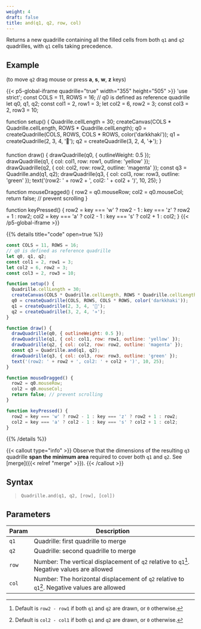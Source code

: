 ```yaml
---
weight: 4
draft: false
title: and(q1, q2, row, col)
---
```


Returns a new quadrille containing all the filled cells from both `q1` and `q2` quadrilles, with `q1` cells taking precedence.

## Example

(to move `q2` drag mouse or press **a**, **s**, **w**, **z** keys)

{{< p5-global-iframe quadrille="true" width="355" height="505" >}}
'use strict';
const COLS = 11, ROWS = 16;
// q0 is defined as reference quadrille
let q0, q1, q2;
const col1 = 2, row1 = 3;
let col2 = 6, row2 = 3;
const col3 = 2, row3 = 10;

function setup() {
  Quadrille.cellLength = 30;
  createCanvas(COLS * Quadrille.cellLength, ROWS * Quadrille.cellLength);
  q0 = createQuadrille(COLS, ROWS, COLS * ROWS, color('darkkhaki'));
  q1 = createQuadrille(2, 3, 4, '👻');
  q2 = createQuadrille(3, 2, 4, '✈️');
}

function draw() {
  drawQuadrille(q0, { outlineWeight: 0.5 });
  drawQuadrille(q1, { col: col1, row: row1, outline: 'yellow' });
  drawQuadrille(q2, { col: col2, row: row2, outline: 'magenta' });
  const q3 = Quadrille.and(q1, q2);
  drawQuadrille(q3, { col: col3, row: row3, outline: 'green' });
  text('(row2: ' + row2 + ', col2: ' + col2 + ')', 10, 25);
}

function mouseDragged() {
  row2 = q0.mouseRow;
  col2 = q0.mouseCol;
  return false; // prevent scrolling
}

function keyPressed() {
  row2 = key === 'w' ? row2 - 1 : key === 'z' ? row2 + 1 : row2;
  col2 = key === 'a' ? col2 - 1 : key === 's' ? col2 + 1 : col2;
}
{{< /p5-global-iframe >}}

{{% details title="code" open=true %}}
```js
const COLS = 11, ROWS = 16;
// q0 is defined as reference quadrille
let q0, q1, q2;
const col1 = 2, row1 = 3;
let col2 = 6, row2 = 3;
const col3 = 2, row3 = 10;

function setup() {
  Quadrille.cellLength = 30;
  createCanvas(COLS * Quadrille.cellLength, ROWS * Quadrille.cellLength);
  q0 = createQuadrille(COLS, ROWS, COLS * ROWS, color('darkkhaki'));
  q1 = createQuadrille(2, 3, 4, '👻');
  q2 = createQuadrille(3, 2, 4, '✈️');
}

function draw() {
  drawQuadrille(q0, { outlineWeight: 0.5 });
  drawQuadrille(q1, { col: col1, row: row1, outline: 'yellow' });
  drawQuadrille(q2, { col: col2, row: row2, outline: 'magenta' });
  const q3 = Quadrille.and(q1, q2);
  drawQuadrille(q3, { col: col3, row: row3, outline: 'green' });
  text('(row2: ' + row2 + ', col2: ' + col2 + ')', 10, 25);
}

function mouseDragged() {
  row2 = q0.mouseRow;
  col2 = q0.mouseCol;
  return false; // prevent scrolling
}

function keyPressed() {
  row2 = key === 'w' ? row2 - 1 : key === 'z' ? row2 + 1 : row2;
  col2 = key === 'a' ? col2 - 1 : key === 's' ? col2 + 1 : col2;
}
```
{{% /details %}}

{{< callout type="info" >}}
Observe that the dimensions of the resulting `q3` quadrille **span the minimum area** required to cover both `q1` and `q2`. See [merge]({{< relref "merge" >}}).
{{< /callout >}}

## Syntax

> `Quadrille.and(q1, q2, [row], [col])`

## Parameters

| Param | Description                                                                                   |
|-------|-----------------------------------------------------------------------------------------------|
| `q1`  | Quadrille: first quadrille to merge                                                           |
| `q2`  | Quadrille: second quadrille to merge                                                          |
| `row` | Number: The vertical displacement of `q2` relative to `q1`[^1]. Negative values are allowed   |
| `col` | Number: The horizontal displacement of `q2` relative to `q1`[^2]. Negative values are allowed |

[^1]: Default is `row2 - row1` if both `q1` and `q2` are drawn, or `0` otherwise.
[^2]: Default is `col2 - col1` if both `q1` and `q2` are drawn, or `0` otherwise.